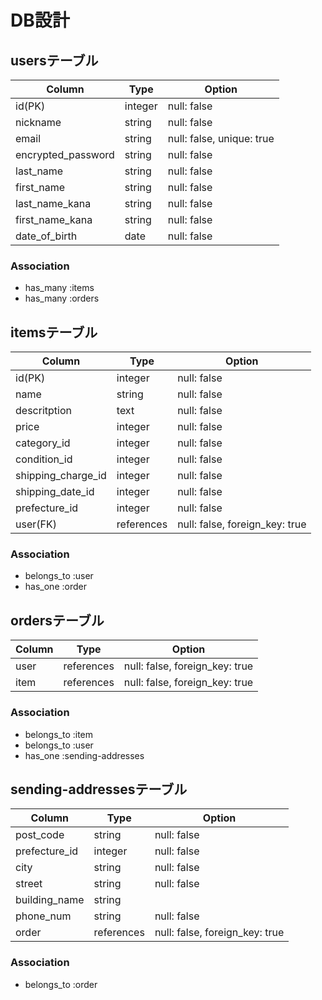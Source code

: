 # DB設計
## usersテーブル
| Column | Type | Option |
|-|-|-|
| id(PK) | integer | null: false |
| nickname | string | null: false |
| email | string | null: false, unique: true |
| encrypted_password | string | null: false |
| last_name | string | null: false |
| first_name | string | null: false |
| last_name_kana | string | null: false |
| first_name_kana | string | null: false |
| date_of_birth | date | null: false |

### Association
- has_many :items
- has_many :orders

## itemsテーブル
| Column | Type | Option |
|-|-|-|
| id(PK) | integer | null: false |
| name | string | null: false |
| descritption | text | null: false |
| price | integer | null: false |
| category_id | integer | null: false |
| condition_id | integer | null: false |
| shipping_charge_id | integer | null: false |
| shipping_date_id | integer | null: false |
| prefecture_id | integer | null: false |
| user(FK) | references | null: false, foreign_key: true |

### Association
- belongs_to :user
- has_one :order

## ordersテーブル
| Column | Type | Option |
|-|-|-|
| user | references | null: false, foreign_key: true |
| item | references | null: false, foreign_key: true |

### Association
- belongs_to :item
- belongs_to :user
- has_one :sending-addresses

## sending-addressesテーブル
| Column | Type | Option |
|-|-|-|
| post_code | string | null: false |
| prefecture_id | integer | null: false |
| city | string | null: false |
| street | string | null: false |
| building_name | string | 
| phone_num | string | null: false |
| order | references | null: false, foreign_key: true |

### Association
- belongs_to :order

